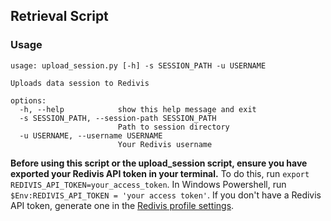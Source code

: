 ## Retrieval Script
### Usage

```
usage: upload_session.py [-h] -s SESSION_PATH -u USERNAME

Uploads data session to Redivis

options:
  -h, --help            show this help message and exit
  -s SESSION_PATH, --session-path SESSION_PATH
                        Path to session directory
  -u USERNAME, --username USERNAME
                        Your Redivis username
```

**Before using this script or the upload_session script, ensure you have exported your Redivis API token in your terminal.**
To do this, run `export REDIVIS_API_TOKEN=your_access_token`.
In Windows Powershell, run `$Env:REDIVIS_API_TOKEN = 'your access token'`.
If you don't have a Redivis API token, generate one in the [Redivis profile settings](https://redivis.com/workspace/settings/tokens).
